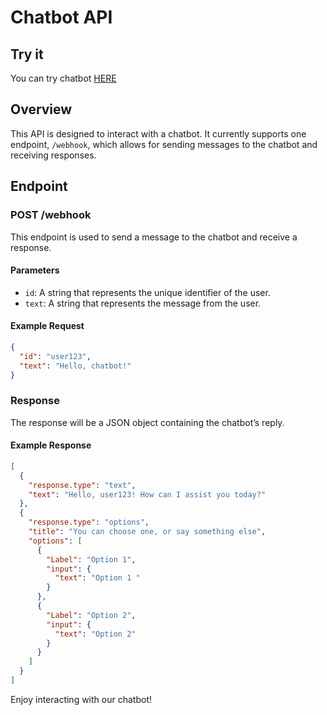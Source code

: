 # Chatbot API

## Try it

You can try chatbot [HERE](https://shorturl.at/hkoW1)

## Overview

This API is designed to interact with a chatbot. It currently supports one endpoint, `/webhook`, which allows for sending messages to the chatbot and receiving responses.

## Endpoint

### POST /webhook

This endpoint is used to send a message to the chatbot and receive a response.

#### Parameters

- `id`: A string that represents the unique identifier of the user.
- `text`: A string that represents the message from the user.

#### Example Request

```json
{
  "id": "user123",
  "text": "Hello, chatbot!"
}
```

### Response

The response will be a JSON object containing the chatbot’s reply.

#### Example Response

```json
[
  {
    "response.type": "text",
    "text": "Hello, user123! How can I assist you today?"
  },
  {
    "response.type": "options",
    "title": "You can choose one, or say something else",
    "options": [
      {
        "Label": "Option 1",
        "input": {
          "text": "Option 1 "
        }
      },
      {
        "Label": "Option 2",
        "input": {
          "text": "Option 2"
        }
      }
    ]
  }
]
```

Enjoy interacting with our chatbot!
